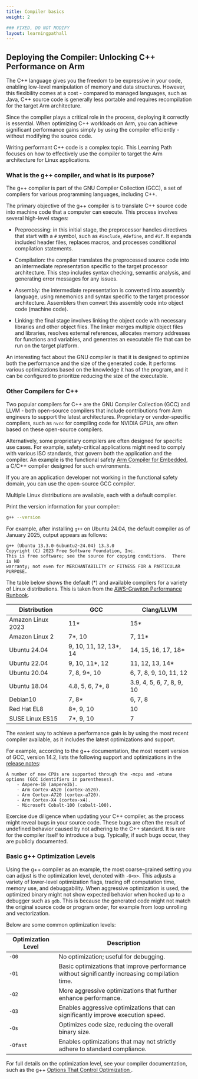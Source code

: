 ```yaml
---
title: Compiler basics
weight: 2

### FIXED, DO NOT MODIFY
layout: learningpathall
---
```


## Deploying the Compiler: Unlocking C++ Performance on Arm

The C++ language gives you the freedom to be expressive in your code, enabling low-level manipulation of memory and data structures. However, this flexibility comes at a cost - compared to managed languages, such as Java, C++ source code is generally less portable and requires recompilation for the target Arm architecture. 

Since the compiler plays a critical role in the process, deploying it correctly is essential. When optimizing C++ workloads on Arm, you can achieve significant performance gains simply by using the compiler efficiently - without modifying the source code.

Writing performant C++ code is a complex topic. This Learning Path focuses on how to effectively use the compiler to target the Arm architecture for Linux applications.

### What is the g++ compiler, and what is its purpose?

The g++ compiler is part of the GNU Compiler Collection (GCC), a set of compilers for various programming languages, including C++. 

The primary objective of the g++ compiler is to translate C++ source code into machine code that a computer can execute. This process involves several high-level stages:

- Preprocessing: in this initial stage, the preprocessor handles directives that start with a `#` symbol, such as `#include`, `#define`, and `#if`. It expands included header files, replaces macros, and processes conditional compilation statements.

- Compilation: the compiler translates the preprocessed source code into an intermediate representation specific to the target processor architecture. This step includes syntax checking, semantic analysis, and generating error messages for any issues.

- Assembly: the intermediate representation is converted into assembly language, using mnemonics and syntax specific to the target processor architecture. Assemblers then convert this assembly code into object code (machine code).

- Linking: the final stage involves linking the object code with necessary libraries and other object files. The linker merges multiple object files and libraries, resolves external references, allocates memory addresses for functions and variables, and generates an executable file that can be run on the target platform.

An interesting fact about the GNU compiler is that it is designed to optimize both the performance and the size of the generated code. It performs various optimizations based on the knowledge it has of the program, and it can be configured to prioritize reducing the size of the executable.  

### Other Compilers for C++

Two popular compilers for C++ are the GNU Compiler Collection (GCC) and LLVM - both open-source compilers that include contributions from Arm engineers to support the latest architectures. Proprietary or vendor-specific compilers, such as `nvcc` for compiling code for NVIDIA GPUs, are often based on these open-source compilers. 

Alternatively, some proprietary compilers are often designed for specific use cases. For example, safety-critical applications might need to comply with various ISO standards, that govern both the application and the compiler. An example is the functional safety [Arm Compiler for Embedded](https://developer.arm.com/Tools%20and%20Software/Arm%20Compiler%20for%20Embedded%20FuSa), a C/C++ compiler designed for such environments. 

If you are an application developer not working in the functional safety domain, you can use the open-source GCC compiler.

Multiple Linux distributions are available, each with a default compiler. 

Print the version information for your compiler:

```bash
g++ --version
```

For example, after installing `g++` on Ubuntu 24.04, the default compiler as of January 2025, output appears as follows:

```output
g++ (Ubuntu 13.3.0-6ubuntu2~24.04) 13.3.0
Copyright (C) 2023 Free Software Foundation, Inc.
This is free software; see the source for copying conditions.  There is NO
warranty; not even for MERCHANTABILITY or FITNESS FOR A PARTICULAR PURPOSE.
```

The table below shows the default (*) and available compilers for a variety of Linux distributions. This is taken from the [AWS-Graviton Performance Runbook](https://github.com/aws/aws-graviton-getting-started/blob/main/c-c%2B%2B.md).


Distribution    | GCC                  | Clang/LLVM
----------------|----------------------|-------------
Amazon Linux 2023  | 11*               | 15*
Amazon Linux 2  | 7*, 10               | 7, 11*
Ubuntu 24.04    | 9, 10, 11, 12, 13*, 14 | 14, 15, 16, 17, 18*
Ubuntu 22.04    | 9, 10, 11*, 12       | 11, 12, 13, 14*
Ubuntu 20.04    | 7, 8, 9*, 10         | 6, 7, 8, 9, 10, 11, 12
Ubuntu 18.04    | 4.8, 5, 6, 7*, 8     | 3.9, 4, 5, 6, 7, 8, 9, 10
Debian10        | 7, 8*                | 6, 7, 8
Red Hat EL8     | 8*, 9, 10            | 10
SUSE Linux ES15 | 7*, 9, 10            | 7


The easiest way to achieve a performance gain is by using the most recent compiler available, as it includes the latest optimizations and support. 

For example, according to the g++ documentation, the most recent version of GCC, version 14.2, lists the following support and optimizations in the [release notes](https://gcc.gnu.org/gcc-14/changes.html): 

```output
A number of new CPUs are supported through the -mcpu and -mtune options (GCC identifiers in parentheses).
    - Ampere-1B (ampere1b).
    - Arm Cortex-A520 (cortex-a520).
    - Arm Cortex-A720 (cortex-a720).
    - Arm Cortex-X4 (cortex-x4).
    - Microsoft Cobalt-100 (cobalt-100).
```

Exercise due diligence when updating your C++ compiler, as the process might reveal bugs in your source code. These bugs are often the result of undefined behavior caused by not adhering to the C++ standard. It is rare for the compiler itself to introduce a bug. Typically, if such bugs occur, they are publicly documented. 

### Basic g++ Optimization Levels

Using the g++ compiler as an example, the most coarse-grained setting you can adjust is the optimization level, denoted with `-O<x>`. This adjusts a variety of lower-level optimization flags, trading off computation time, memory use, and debuggability. When aggressive optimization is used, the optimized binary might not show expected behavior when hooked up to a debugger such as `gdb`. This is because the generated code might not match the original source code or program order, for example from loop unrolling and vectorization. 

Below are some common optimization levels: 

| Optimization Level | Description                                                                                  |
|--------------------|----------------------------------------------------------------------------------------------|
| `-O0`              | No optimization; useful for debugging.                                                       |
| `-O1`              | Basic optimizations that improve performance without significantly increasing compilation time. |
| `-O2`              | More aggressive optimizations that further enhance performance.                              |
| `-O3`              | Enables aggressive optimizations that can significantly improve execution speed.             |
| `-Os`              | Optimizes code size, reducing the overall binary size.                                       |
| `-Ofast`           | Enables optimizations that may not strictly adhere to standard compliance.                   |

 For full details on the optimization level, see your compiler documentation, such as the g++ [Options That Control Optimization ](https://gcc.gnu.org/onlinedocs/gcc-14.2.0/gcc/Optimize-Options.html).